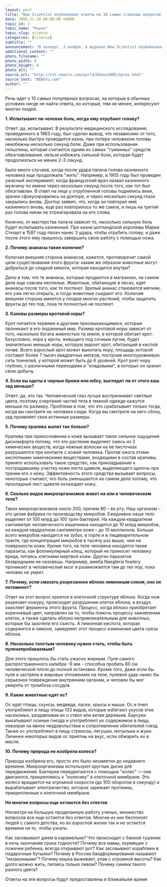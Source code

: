 ```yaml
---
layout: post
title: "New Scientist опубликовал ответы на 10 самых странных вопросов"
date: 2005-11-10 00:00:00 +0000
topic_id: 2
topic_name: "Наука"
topic_slug: science
categories: [science]
subtitle: ""
announcement: "В четверг, 3 ноября, в журнале New Scientist опубликована подборка вопросов читателей и ответов на них из рубрики \"Последнее слово\", которая существует в этом журнале уже 12 лет и материалы которой посвящены вещам даже более странным, чем фантастика, пишет The Independent (перевод на сайте Inopressa.ru)."
additional_content: ""
photo_filename: ""
photo_width: 0
photo_height: 0
photo_alt: ""
source_url: "http://txt.newsru.com/world/03nov2005/opros.html"
source_text: "NEWSru.com"
author: ""
---
```

Речь идет о 10 самых популярных вопросах, на которые в обычных условиях нигде не найти ответа, но которые, тем не менее, интересуют многих людей.

<strong>1. Испытывает ли человек боль, когда ему отрубают голову?</strong>

Ответ: да, испытывает. В результате медицинского исследования, проведенного в 1983 году, был сделан вывод, что независимо от того, насколько быстро проводится казнь, при потере человеком головы неизбежны несколько секунд боли. Даже при использовании гильотины, которая считается одним из самых "гуманных" средств обезглавливания, нельзя избежать сильной боли, которая будет продолжаться не менее 2-3 секунд.

Было много случаев, когда после удара палача голова казненного человека еще продолжала "жить". Например, в 1905 году был проведен ужасный эксперимент, когда французский врач назвал казненного мужчину по имени через несколько секунд после того, как тот был обезглавлен. В ответ на лице у отрубленной головы поднялись веки, зрачки сфокусировались на докторе, и через несколько секунд глаза закрылись вновь. Доктор заявил, что, когда он повторил имя казненного вновь, еще раз повторилось то же самое, и лишь на третий раз голова никак не отреагировала на его слова.

Конечно, от мастерства палача зависит то, насколько сильную боль будет испытывать казненный. При казни шотландской королевы Марии Стюарт в 1587 году палач нанес 3 удара, чтобы отрубить голову, и даже после этого ему пришлось завершить свою работу с помощью ножа.

<strong>2. Почему ананасы такие колючие?</strong>

Колючая внешняя сторона ананасов, кажется, противоречит самой цели существования этого фрукта: каким же образом животные могут добраться до сладкой мякоти, которая находится внутри?

Дело в том, что те ананасы, которые продаются в магазинах, на самом деле еще совсем неспелые. Животные, обитающие в лесах, едят ананасы после того, как те поспеют. Зрелый ананас становится мягким, его уже легко открыть, и тогда животные съедают его. Колючая внешняя сторона имеется у плодов многих растений, чтобы защитить фрукты до тех пор, пока те полностью не поспеют.

<strong>3. Каковы размеры кротовой норы?</strong>

Крот питается червями и другими пресмыкающимися, которые проникают в его подземный мир. Размер кротовой норы зависит от того, насколько богата живностью та земля, в которой обитает крот. Безусловно, нора у крота, живущего под сочным лугом, будет значительно меньше норы, которую выроет крот, обитающий в кислой почве. Всего взрослый крот может выкопать нору, площадь которой составит более 7 тысяч квадратных метров, построив многоуровневую сеть тоннелей, у которой может быть до 6 уровней. Крот роет нору глубоко, с различными переходами и "кладовыми", в которых он хранит свою добычу.

<strong>4. Если вы одеты в черные брюки или юбку, выглядит ли от этого ваш зад меньше?</strong>

Ответ: да, это так. Человеческий глаз лучше воспринимает светлые цвета, поэтому очертания частей тела в темной одежде кажутся меньше по размеру. Проблема в том, что это срабатывает только тогда, когда вы смотрите на человека сзади. Когда вы смотрите на него сбоку, зад проявляет свои истинные размеры.

<strong>5. Почему крапива жалит так больно?</strong>

Крапива при прикосновении к коже вызывает такое сильное ощущение дискомфорта потому, что это растение выделяет смесь из 3 химических веществ, когда нежные волоски на ее листочках разрушаются при контакте с кожей человека. Против ожога этими кислотными химическими веществами, входящими в состав крапивы, принято использовать такое средство, как прикладывание к пострадавшему участку кожи листа щавеля, выделяющего щелочь при трении его о кожу. Эффективность этого средства вызывает вопросы, некоторые считают, что боль уменьшается на самом деле потому, что прохладный лист щавеля охлаждает кожу.

<strong>6. Сколько видов микроорганизмов живет на или в человеческом теле?</strong>

Таких микроорганизмов около 200, причем 80 – во рту. Наш организм – это целая фабрика по производству микробов. Ежедневно наше тело выделяет от 100 млрд до 100 трлн бактерий. На каждом квадратном сантиметре человеческого кишечника находится до 10 млрд микробов, на каждом квадратном сантиметре кожи – до 10 миллионов. Больше всего микробов находится на зубах, в горле и в пищеварительном тракте, где концентрация микробов в тысячу раз выше, чем на поверхности кожи. Кроме того, на теле человека находятся такие паразиты, как фолликулярный клещ, который не приносит человеку вреда, питаясь клетками мертвой кожи. Других паразитов безвредными не назовешь. Например, амеба Naegleria fowlery проникает в человеческий мозг и размножается там до тех пор, пока человек не умрет.

<strong>7. Почему, если смазать разрезанное яблоко лимонным соком, оно не потемнеет?</strong>

Ответ на этот вопрос кроется в клеточной структуре яблока. Когда нож разрезает кожуру, происходит разрушение клеток яблока, и воздух окисляет ферменты этого фрукта. Процесс, когда яблоко приобретает коричневый цвет, направлен на то, чтобы помочь процессу заживления клеток, а также сделать яблоко непривлекательным для животных, которые бы захотели его съесть. А лимонная кислота, которая содержится в лимоне, замедляет этот процесс изменения цвета среза яблока.

<strong>8. Насколько толстым человеку нужно стать, чтобы быть пуленепробиваемым?</strong>

Для этого пришлось бы стать ужасно жирным. Пуля самого распространенного калибра -9 мм - способна пробить 60 см человеческой плоти до полной остановки. Кроме того, даже если бы пуля и застряла в жировых отложениях на теле, пулевой удар нанес бы серьезное повреждение внутренним органам, и человек бы мог умереть от тромбоза сосудов.

<strong>9. Какие животные едят ос?</strong>

Ос едят птицы, скунсы, медведи, ласки, крысы и мыши. Ос и пчел употребляют в пищу птицы 133 видов, которые избегают укусов этих насекомых, раздавливая их о ствол или ветви деревьев. Барсуки выкапывают осиные гнезда и употребляют их содержимое в пищу, невзирая на явное неудовольствие и сопротивление обитателей гнезд. Также ос употребляют в пищу стрекозы, лягушки, мотыльки и жуки. Личинки некоторых видов ос приятны на вкус, если обжарить их в масле.

<strong>10. Почему природа не изобрела колесо?</strong>

Природа изобрела его, просто это было незаметно до недавнего времени. Микроорганизмы используют круглые диски для передвижения. Бактерии передвигаются с помощью "колес" &mdash; они двигаются, прикрепляясь к "колесику" в клеточной мембране. Это колесо вращается на огромной скорости (до 100 оборотов в секунду) и вырабатывает электричество, которое заряжает протеины, прикрепленные к клеточной мембране.

<strong>Но многие вопросы еще остаются без ответов</strong>

Несмотря на большую проделанную работу ученых, множество вопросов все еще остается без ответов. Многие из них беспокоят людей с самого детства, но во взрослой жизни так и не остается времени на то, чтобы узнать:

Как засовывают джем в карамельки?
Что происходит с банкой тушенки в ночь окончания срока годности?
Почему все мамы, кормящие с ложечки ребенка, всегда открывают рот?
Как засовывают кораблики в подарочные бутылки?
Почему в России бандформирования называют "незаконными"?
Почему кошка выживает, упав с огромной высоты?
Как долго можно жить, питаясь только пивом?
Почему синяки такого разного цвета?

Ответы на эти вопросы будут предоставлены в ближайшее время
